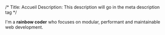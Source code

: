 /*
Title: Accueil
Description: This description will go in the meta description tag
*/

I'm a **rainbow coder** who focuses on modular, performant and maintainable web development.

